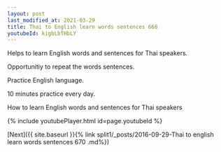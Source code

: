 ```yaml
---
layout: post
last_modified_at: 2021-03-29
title: Thai to English learn words sentences 668 
youtubeId: kigbLbTHbLY
---
```

 
 
Helps to learn English words and sentences for Thai speakers.

Opportunitiy to repeat the words sentences. 

Practice English language. 
 
10 minutes practice every day. 
 
How to learn English words and sentences for Thai speakers 
 
{% include youtubePlayer.html id=page.youtubeId %}
 
 
[Next]({{ site.baseurl }}{% link  split1/_posts/2016-09-29-Thai to english learn words sentences 670 .md%})
 
